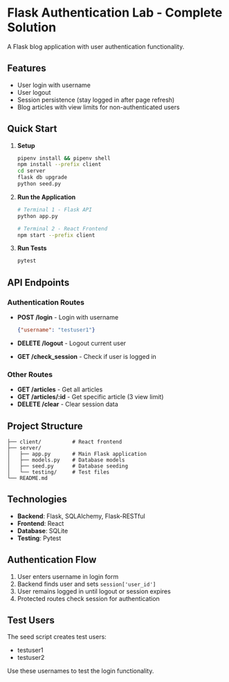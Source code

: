 # Flask Authentication Lab - Complete Solution

A Flask blog application with user authentication functionality.

## Features

- User login with username
- User logout
- Session persistence (stay logged in after page refresh)
- Blog articles with view limits for non-authenticated users

## Quick Start

1. **Setup**
   ```bash
   pipenv install && pipenv shell
   npm install --prefix client
   cd server
   flask db upgrade
   python seed.py
   ```

2. **Run the Application**
   ```bash
   # Terminal 1 - Flask API
   python app.py
   
   # Terminal 2 - React Frontend
   npm start --prefix client
   ```

3. **Run Tests**
   ```bash
   pytest
   ```

## API Endpoints

### Authentication Routes

- **POST /login** - Login with username
  ```json
  {"username": "testuser1"}
  ```

- **DELETE /logout** - Logout current user

- **GET /check_session** - Check if user is logged in

### Other Routes

- **GET /articles** - Get all articles
- **GET /articles/:id** - Get specific article (3 view limit)
- **DELETE /clear** - Clear session data

## Project Structure

```
├── client/          # React frontend
├── server/
│   ├── app.py       # Main Flask application
│   ├── models.py    # Database models
│   ├── seed.py      # Database seeding
│   └── testing/     # Test files
└── README.md
```

## Technologies

- **Backend**: Flask, SQLAlchemy, Flask-RESTful
- **Frontend**: React
- **Database**: SQLite
- **Testing**: Pytest

## Authentication Flow

1. User enters username in login form
2. Backend finds user and sets `session['user_id']`
3. User remains logged in until logout or session expires
4. Protected routes check session for authentication

## Test Users

The seed script creates test users:
- testuser1
- testuser2

Use these usernames to test the login functionality.